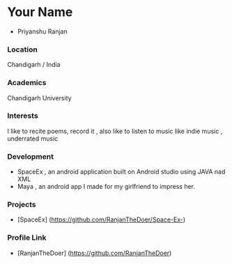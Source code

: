 # Your Name
- Priyanshu Ranjan

### Location

Chandigarh / India

### Academics

Chandigarh University

### Interests

I like to recite poems, record it , also like to listen to music like indie music , underrated music  

### Development

- SpaceEx , an android application built on Android studio using JAVA nad XML 
- Maya , an android app I made for my girlfriend to impress her. 

### Projects

- [SpaceEx] (https://github.com/RanjanTheDoer/Space-Ex-)

### Profile Link

- [RanjanTheDoer] (https://github.com/RanjanTheDoer)